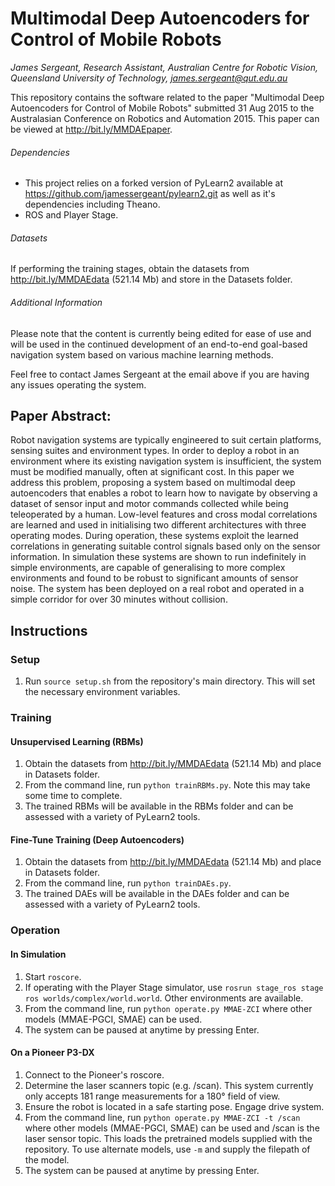 # Multimodal Deep Autoencoders for Control of Mobile Robots
*James Sergeant, Research Assistant, Australian Centre for Robotic Vision, Queensland University of Technology, james.sergeant@qut.edu.au*

This repository contains the software related to the paper "Multimodal Deep Autoencoders for Control of Mobile Robots" submitted 31 Aug 2015 to the Australasian Conference on Robotics and Automation 2015. This paper can be viewed at http://bit.ly/MMDAEpaper.

###### Dependencies
* This project relies on a forked version of PyLearn2 available at https://github.com/jamessergeant/pylearn2.git as well as it's dependencies including Theano.
* ROS and Player Stage.

###### Datasets
If performing the training stages, obtain the datasets from http://bit.ly/MMDAEdata (521.14 Mb) and store in the Datasets folder.

###### Additional Information
Please note that the content is currently being edited for ease of use and will be used in the continued development of an end-to-end goal-based navigation system based on various machine learning methods.

Feel free to contact James Sergeant at the email above if you are having any issues operating the system.

## Paper Abstract:
Robot navigation systems are typically engineered to suit certain platforms, sensing suites and environment types. In order to deploy a robot in an environment where its existing navigation system is insufficient, the system must be modified manually, often at significant cost. In this paper we address this problem, proposing a system based on multimodal deep autoencoders that enables a robot to learn how to navigate by observing a dataset of sensor input and motor commands collected while being teleoperated by a human. Low-level features and cross modal correlations are learned and used in initialising two different architectures with three operating modes. During operation, these systems exploit the learned correlations in generating suitable control signals based only on the sensor information. In simulation these systems are shown to run indefinitely in simple environments, are capable of generalising to more complex environments and found to be robust to significant amounts of sensor noise. The system has been deployed on a real robot and operated in a simple corridor for over 30 minutes without collision.

## Instructions

### Setup
1. Run `source setup.sh` from the repository's main directory. This will set the necessary environment variables.

### Training

#### Unsupervised Learning (RBMs)
1. Obtain the datasets from http://bit.ly/MMDAEdata (521.14 Mb) and place in Datasets folder.
2. From the command line, run `python trainRBMs.py`. Note this may take some time to complete.
3. The trained RBMs will be available in the RBMs folder and can be assessed with a variety of PyLearn2 tools.

#### Fine-Tune Training (Deep Autoencoders)
1. Obtain the datasets from http://bit.ly/MMDAEdata (521.14 Mb) and place in Datasets folder.
2. From the command line, run `python trainDAEs.py`.
3. The trained DAEs will be available in the DAEs folder and can be assessed with a variety of PyLearn2 tools.

### Operation

#### In Simulation
1. Start `roscore`.
2. If operating with the Player Stage simulator, use `rosrun stage_ros stage ros worlds/complex/world.world`. Other environments are available.
3. From the command line, run `python operate.py MMAE-ZCI` where other models (MMAE-PGCI, SMAE) can be used.
4. The system can be paused at anytime by pressing Enter.

#### On a Pioneer P3-DX
1. Connect to the Pioneer's roscore.
2. Determine the laser scanners topic (e.g. /scan). This system currently only accepts 181 range measurements for a 180&deg; field of view.
3. Ensure the robot is located in a safe starting pose. Engage drive system.
4. From the command line, run `python operate.py MMAE-ZCI -t /scan` where other models (MMAE-PGCI, SMAE) can be used and /scan is the laser sensor topic. This loads the pretrained models supplied with the repository. To use alternate models, use `-m` and supply the filepath of the model.
5. The system can be paused at anytime by pressing Enter.
